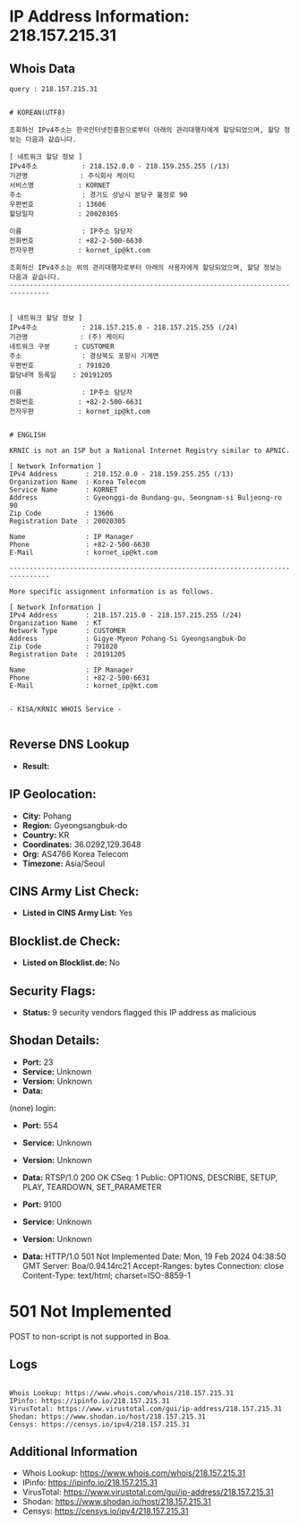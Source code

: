 # IP Address Information: 218.157.215.31

## Whois Data
```
query : 218.157.215.31


# KOREAN(UTF8)

조회하신 IPv4주소는 한국인터넷진흥원으로부터 아래의 관리대행자에게 할당되었으며, 할당 정보는 다음과 같습니다.

[ 네트워크 할당 정보 ]
IPv4주소           : 218.152.0.0 - 218.159.255.255 (/13)
기관명             : 주식회사 케이티
서비스명           : KORNET
주소               : 경기도 성남시 분당구 불정로 90
우편번호           : 13606
할당일자           : 20020305

이름               : IP주소 담당자
전화번호           : +82-2-500-6630
전자우편           : kornet_ip@kt.com

조회하신 IPv4주소는 위의 관리대행자로부터 아래의 사용자에게 할당되었으며, 할당 정보는 다음과 같습니다.
--------------------------------------------------------------------------------


[ 네트워크 할당 정보 ]
IPv4주소           : 218.157.215.0 - 218.157.215.255 (/24)
기관명             : (주) 케이티
네트워크 구분      : CUSTOMER
주소               : 경상북도 포항시 기계면
우편번호           : 791820
할당내역 등록일    : 20191205

이름               : IP주소 담당자
전화번호           : +82-2-500-6631
전자우편           : kornet_ip@kt.com


# ENGLISH

KRNIC is not an ISP but a National Internet Registry similar to APNIC.

[ Network Information ]
IPv4 Address       : 218.152.0.0 - 218.159.255.255 (/13)
Organization Name  : Korea Telecom
Service Name       : KORNET
Address            : Gyeonggi-do Bundang-gu, Seongnam-si Buljeong-ro 90
Zip Code           : 13606
Registration Date  : 20020305

Name               : IP Manager
Phone              : +82-2-500-6630
E-Mail             : kornet_ip@kt.com

--------------------------------------------------------------------------------

More specific assignment information is as follows.

[ Network Information ]
IPv4 Address       : 218.157.215.0 - 218.157.215.255 (/24)
Organization Name  : KT
Network Type       : CUSTOMER
Address            : Gigye-Myeon Pohang-Si Gyeongsangbuk-Do
Zip Code           : 791820
Registration Date  : 20191205

Name               : IP Manager
Phone              : +82-2-500-6631
E-Mail             : kornet_ip@kt.com


- KISA/KRNIC WHOIS Service -


```
## Reverse DNS Lookup
- **Result:** 

## IP Geolocation:
- **City:** Pohang
- **Region:** Gyeongsangbuk-do
- **Country:** KR
- **Coordinates:** 36.0292,129.3648
- **Org:** AS4766 Korea Telecom
- **Timezone:** Asia/Seoul

## CINS Army List Check:
- **Listed in CINS Army List:** 
Yes

## Blocklist.de Check:
- **Listed on Blocklist.de:** 
No

## Security Flags:
- **Status:** 9 security vendors flagged this IP address as malicious

## Shodan Details:
- **Port:** 23
- **Service:** Unknown
- **Version:** Unknown
- **Data:** 
(none) login: 

- **Port:** 554
- **Service:** Unknown
- **Version:** Unknown
- **Data:** RTSP/1.0 200 OK
CSeq: 1
Public: OPTIONS, DESCRIBE, SETUP, PLAY, TEARDOWN, SET_PARAMETER



- **Port:** 9100
- **Service:** Unknown
- **Version:** Unknown
- **Data:** HTTP/1.0 501 Not Implemented
Date: Mon, 19 Feb 2024 04:38:50 GMT
Server: Boa/0.94.14rc21
Accept-Ranges: bytes
Connection: close
Content-Type: text/html; charset=ISO-8859-1

<HTML><HEAD><TITLE>501 Not Implemented</TITLE></HEAD>
<BODY><H1>501 Not Implemented</H1>
POST to non-script is not supported in Boa.
</BODY></HTML>


## Logs
```

Whois Lookup: https://www.whois.com/whois/218.157.215.31
IPinfo: https://ipinfo.io/218.157.215.31
VirusTotal: https://www.virustotal.com/gui/ip-address/218.157.215.31
Shodan: https://www.shodan.io/host/218.157.215.31
Censys: https://censys.io/ipv4/218.157.215.31

```
## Additional Information
- Whois Lookup: https://www.whois.com/whois/218.157.215.31
- IPinfo: https://ipinfo.io/218.157.215.31
- VirusTotal: https://www.virustotal.com/gui/ip-address/218.157.215.31
- Shodan: https://www.shodan.io/host/218.157.215.31
- Censys: https://censys.io/ipv4/218.157.215.31

